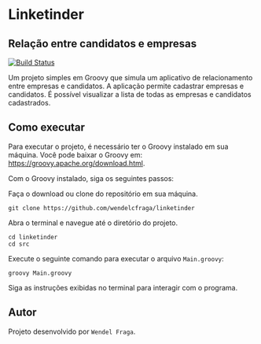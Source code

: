 # Linketinder
## Relação entre candidatos e empresas

[![Build Status](https://travis-ci.org/joemccann/dillinger.svg?branch=master)](https://github.com/wendelcfraga/linketinder)

Um projeto simples em Groovy que simula um aplicativo de relacionamento entre empresas e candidatos. A aplicação permite cadastrar empresas e candidatos. É possível visualizar a lista de todas as empresas e candidatos cadastrados.

## Como executar

Para executar o projeto, é necessário ter o Groovy instalado em sua máquina. Você pode baixar o Groovy em: https://groovy.apache.org/download.html.

Com o Groovy instalado, siga os seguintes passos:

Faça o download ou clone do repositório em sua máquina.

    git clone https://github.com/wendelcfraga/linketinder


Abra o terminal e navegue até o diretório do projeto.

    cd linketinder
    cd src

Execute o seguinte comando para executar o arquivo `Main.groovy`:

    groovy Main.groovy

Siga as instruções exibidas no terminal para interagir com o programa.

## Autor

Projeto desenvolvido por `Wendel Fraga`.
